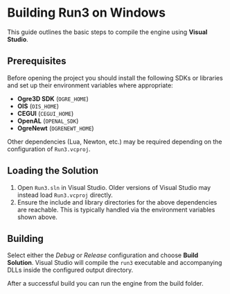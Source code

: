 # Building Run3 on Windows

This guide outlines the basic steps to compile the engine using **Visual Studio**.

## Prerequisites

Before opening the project you should install the following SDKs or libraries and set up their environment variables where appropriate:

- **Ogre3D SDK** (`OGRE_HOME`)
- **OIS** (`OIS_HOME`)
- **CEGUI** (`CEGUI_HOME`)
- **OpenAL** (`OPENAL_SDK`)
- **OgreNewt** (`OGRENEWT_HOME`)

Other dependencies (Lua, Newton, etc.) may be required depending on the configuration of `Run3.vcproj`.

## Loading the Solution

1. Open `Run3.sln` in Visual Studio. Older versions of Visual Studio may instead load `Run3.vcproj` directly.
2. Ensure the include and library directories for the above dependencies are reachable. This is typically handled via the environment variables shown above.

## Building

Select either the *Debug* or *Release* configuration and choose **Build Solution**. Visual Studio will compile the `run3` executable and accompanying DLLs inside the configured output directory.

After a successful build you can run the engine from the build folder.
